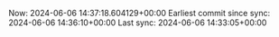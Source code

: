 Now: 2024-06-06 14:37:18.604129+00:00 Earliest commit since sync: 2024-06-06 14:36:10+00:00 Last sync: 2024-06-06 14:33:05+00:00
